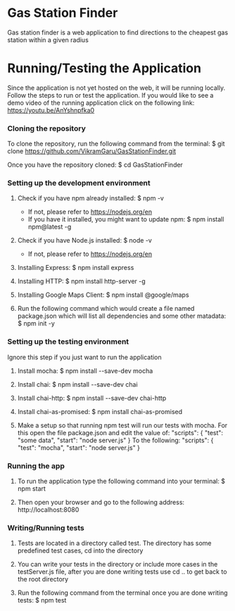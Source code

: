 # Gas Station Finder
Gas station finder is a web application to find directions to the cheapest gas station within a given radius

# Running/Testing the Application
Since the application is not yet hosted on the web, it will be running locally. Follow the steps to run or test the application. If you would like to see a demo video of the running application click on the following link: https://youtu.be/AnYshnpfka0

### Cloning the repository
To clone the repository, run the following command from the terminal: $ git clone https://github.com/VikramGaru/GasStationFinder.git

Once you have the repository cloned: $ cd GasStationFinder

### Setting up the development environment
1) Check if you have npm already installed: $ npm -v
   - If not, please refer to https://nodejs.org/en
   - If you have it installed, you might want to update npm: $ npm install npm@latest -g

2) Check if you have Node.js installed: $ node -v
   - If not, please refer to https://nodejs.org/en

3) Installing Express: $ npm install express

4) Installing HTTP: $ npm install http-server -g

5) Installing Google Maps Client: $ npm install @google/maps

6) Run the following command which would create a file named package.json which will list all dependencies and some other matadata: $ npm init -y

### Setting up the testing environment
Ignore this step if you just want to run the application
1) Install mocha: $ npm install --save-dev mocha

2) Install chai: $ npm install --save-dev chai

3) Install chai-http: $ npm install --save-dev chai-http

4) Install chai-as-promised: $ npm install chai-as-promised

5) Make a setup so that running npm test will run our tests with mocha. For this open the file package.json and edit the value of: 
"scripts": {
    "test": "some data",
    "start": "node server.js"
  }
To the following:
"scripts": {
    "test": "mocha",
    "start": "node server.js"
  }

### Running the app
1) To run the application type the following command into your terminal: $ npm start

2) Then open your browser and go to the following address: http://localhost:8080

### Writing/Running tests
1) Tests are located in a directory called test. The directory has some predefined test cases, cd into the directory

2) You can write your tests in the directory or include more cases in the testServer.js file, after you are done writing tests use cd .. to get back to the root directory

3) Run the following command from the terminal once you are done writing tests: $ npm test
